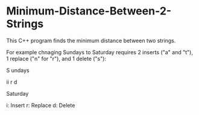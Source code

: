 # Minimum-Distance-Between-2-Strings
This C++ program finds the minimum distance between two strings.

For example chnaging Sundays to Saturday requires 2 inserts ("a" and "t"), 1 replace ("n" for "r"), and 1 delete ("s"):

S  undays 

 ii r   d
 
Saturday              

i: Insert  r: Replace d: Delete

